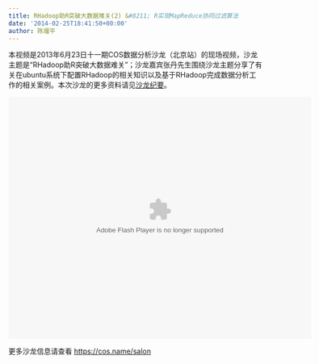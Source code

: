 ```yaml
---
title: RHadoop助R突破大数据难关(2) &#8211; R实现MapReduce协同过滤算法
date: '2014-02-25T18:41:50+00:00'
author: 陈堰平
---
```


本视频是2013年6月23日十一期COS数据分析沙龙（北京站）的现场视频，沙龙主题是“RHadoop助R突破大数据难关”；沙龙嘉宾张丹先生围绕沙龙主题分享了有关在ubuntu系统下配置RHadoop的相关知识以及基于RHadoop完成数据分析工作的相关案例。本次沙龙的更多资料请见[沙龙纪要](/2013/07/beijing-cos-salon-june-2013/)。

<embed src="http://static.youku.com/v1.0.0149/v/swf/loader.swf?VideoIDS=XNTc4MDU4NjE2&#038;winType=adshow&#038;isAutoPlay=false" quality="high" align="middle" width="600" height="480" allowScriptAccess="never" allowNetworking="internal" allowfullscreen="true" autostart="0" type="application/x-shockwave-flash">
</embed>

更多沙龙信息请查看 <https://cos.name/salon>
